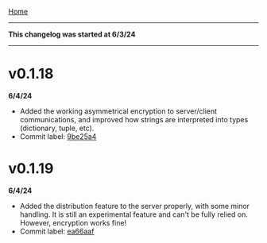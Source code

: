 [Home](https://github.com/SketchedDoughnut/lynxy) <br>
***
**This changelog was started at 6/3/24**
***
# v0.1.18
**6/4/24**
- Added the working asymmetrical encryption to server/client communications, and improved how strings are interpreted into types (dictionary, tuple, etc).
- Commit label: [9be25a4](https://github.com/SketchedDoughnut/lynxy/tree/9be25a425ff833e5490de4871f6abd8daef7861b)

# v0.1.19
**6/4/24**
- Added the distribution feature to the server properly, with some minor handling. It is still an experimental feature and can't be fully relied on. However, encryption works fine!
- Commit label: [ea66aaf](https://github.com/SketchedDoughnut/lynxy/tree/ea66aaf00874fe0cd29bfe06b442dad93de62a41)
